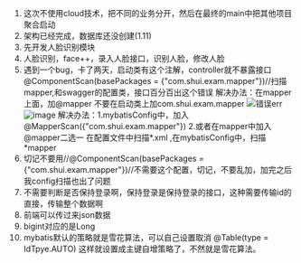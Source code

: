 1. 这次不使用cloud技术，把不同的业务分开，然后在最终的main中把其他项目聚合启动
2. 架构已经完成，数据库还没创建(1.11)
3. 先开发人脸识别模块
4. 人脸识别，face++，录入人脸接口，识别人脸，修改人脸
5. 遇到一个bug，卡了两天，启动类有这个注解，controller就不暴露接口@ComponentScan(basePackages = {"com.shui.exam.mapper"})//扫描mapper,和swagger的配置类，接口百分百出这个错误
解决办法：在mapper上面，加@mapper 不要在启动类上加com.shui.exam.mapper
![错误err](https://cdn.jsdelivr.net/gh/ShuiLinzi/blog-image@master/错误err.jpg)
![image](https://cdn.jsdelivr.net/gh/ShuiLinzi/blog-image@master/image.5n0i8x2y5lc0.jpg)
解决办法：1.mybatisConfig中，加入@MapperScan({"com.shui.exam.mapper"})
            2.或者在mapper中加入@mapper二选一
在配置文件中扫描*.xml ,在mybatisConfig中，扫描*mapper
1. 切记不要用//@ComponentScan(basePackages = {"com.shui.exam.mapper"})//不需要这个配置，切记，不要乱加，加完之后我config扫描也出了问题
2. 不需要判断是否保持登录啊，保持登录是保持登录的接口，这种需要传输id的直接，传输整个数据啊
3. 前端可以传过来json数据
4. bigint对应的是Long
5. mybatis默认的策略就是雪花算法，可以自己设置取消
   @Table(type = IdTpye.AUTO)
   这样就设置成主键自增策略了，不然就是雪花算法。